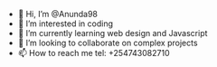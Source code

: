 - 👋 Hi, I’m @Anunda98
- 👀 I’m interested in coding
- 🌱 I’m currently learning web design and Javascript 
- 💞️ I’m looking to collaborate on complex projects
- 📫 How to reach me tel: +254743082710

<!---
Anunda98/Anunda98 is a ✨ special ✨ repository because its `README.md` (this file) appears on your GitHub profile.
You can click the Preview link to take a look at your changes.
--->
